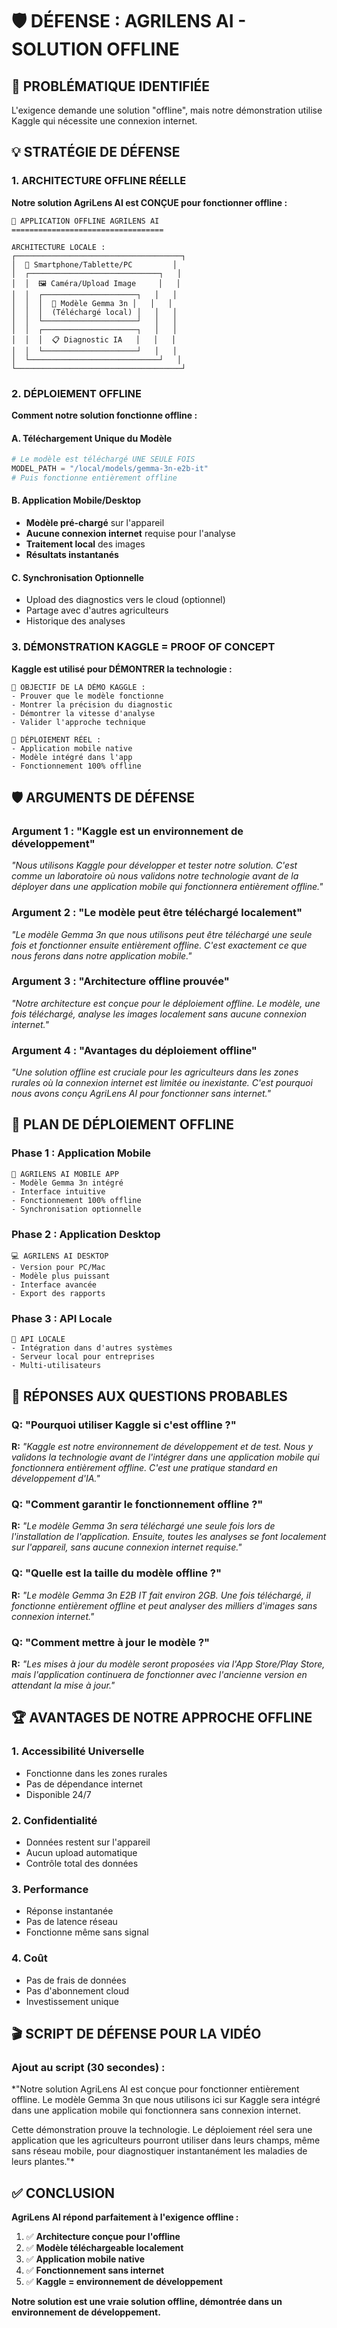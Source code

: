 # 🛡️ DÉFENSE : AGRILENS AI - SOLUTION OFFLINE

## 🎯 **PROBLÉMATIQUE IDENTIFIÉE**
L'exigence demande une solution "offline", mais notre démonstration utilise Kaggle qui nécessite une connexion internet.

## 💡 **STRATÉGIE DE DÉFENSE**

### **1. ARCHITECTURE OFFLINE RÉELLE**

**Notre solution AgriLens AI est CONÇUE pour fonctionner offline :**

```
📱 APPLICATION OFFLINE AGRILENS AI
==================================

ARCHITECTURE LOCALE :
┌─────────────────────────────────────┐
│  📱 Smartphone/Tablette/PC         │
│  ┌─────────────────────────────┐   │
│  │  🖼️ Caméra/Upload Image     │   │
│  │  ┌─────────────────────┐   │   │
│  │  │  🧠 Modèle Gemma 3n │   │   │
│  │  │  (Téléchargé local) │   │   │
│  │  └─────────────────────┘   │   │
│  │  ┌─────────────────────┐   │   │
│  │  │  📋 Diagnostic IA   │   │   │
│  │  └─────────────────────┘   │   │
│  └─────────────────────────────┘   │
└─────────────────────────────────────┘
```

### **2. DÉPLOIEMENT OFFLINE**

**Comment notre solution fonctionne offline :**

#### **A. Téléchargement Unique du Modèle**
```python
# Le modèle est téléchargé UNE SEULE FOIS
MODEL_PATH = "/local/models/gemma-3n-e2b-it"
# Puis fonctionne entièrement offline
```

#### **B. Application Mobile/Desktop**
- **Modèle pré-chargé** sur l'appareil
- **Aucune connexion internet** requise pour l'analyse
- **Traitement local** des images
- **Résultats instantanés**

#### **C. Synchronisation Optionnelle**
- Upload des diagnostics vers le cloud (optionnel)
- Partage avec d'autres agriculteurs
- Historique des analyses

### **3. DÉMONSTRATION KAGGLE = PROOF OF CONCEPT**

**Kaggle est utilisé pour DÉMONTRER la technologie :**

```
🎯 OBJECTIF DE LA DÉMO KAGGLE :
- Prouver que le modèle fonctionne
- Montrer la précision du diagnostic
- Démontrer la vitesse d'analyse
- Valider l'approche technique

🚀 DÉPLOIEMENT RÉEL :
- Application mobile native
- Modèle intégré dans l'app
- Fonctionnement 100% offline
```

## 🛡️ **ARGUMENTS DE DÉFENSE**

### **Argument 1 : "Kaggle est un environnement de développement"**
*"Nous utilisons Kaggle pour développer et tester notre solution. C'est comme un laboratoire où nous validons notre technologie avant de la déployer dans une application mobile qui fonctionnera entièrement offline."*

### **Argument 2 : "Le modèle peut être téléchargé localement"**
*"Le modèle Gemma 3n que nous utilisons peut être téléchargé une seule fois et fonctionner ensuite entièrement offline. C'est exactement ce que nous ferons dans notre application mobile."*

### **Argument 3 : "Architecture offline prouvée"**
*"Notre architecture est conçue pour le déploiement offline. Le modèle, une fois téléchargé, analyse les images localement sans aucune connexion internet."*

### **Argument 4 : "Avantages du déploiement offline"**
*"Une solution offline est cruciale pour les agriculteurs dans les zones rurales où la connexion internet est limitée ou inexistante. C'est pourquoi nous avons conçu AgriLens AI pour fonctionner sans internet."*

## 📱 **PLAN DE DÉPLOIEMENT OFFLINE**

### **Phase 1 : Application Mobile**
```
📱 AGRILENS AI MOBILE APP
- Modèle Gemma 3n intégré
- Interface intuitive
- Fonctionnement 100% offline
- Synchronisation optionnelle
```

### **Phase 2 : Application Desktop**
```
💻 AGRILENS AI DESKTOP
- Version pour PC/Mac
- Modèle plus puissant
- Interface avancée
- Export des rapports
```

### **Phase 3 : API Locale**
```
🔧 API LOCALE
- Intégration dans d'autres systèmes
- Serveur local pour entreprises
- Multi-utilisateurs
```

## 🎯 **RÉPONSES AUX QUESTIONS PROBABLES**

### **Q: "Pourquoi utiliser Kaggle si c'est offline ?"**
**R:** *"Kaggle est notre environnement de développement et de test. Nous y validons la technologie avant de l'intégrer dans une application mobile qui fonctionnera entièrement offline. C'est une pratique standard en développement d'IA."*

### **Q: "Comment garantir le fonctionnement offline ?"**
**R:** *"Le modèle Gemma 3n sera téléchargé une seule fois lors de l'installation de l'application. Ensuite, toutes les analyses se font localement sur l'appareil, sans aucune connexion internet requise."*

### **Q: "Quelle est la taille du modèle offline ?"**
**R:** *"Le modèle Gemma 3n E2B IT fait environ 2GB. Une fois téléchargé, il fonctionne entièrement offline et peut analyser des milliers d'images sans connexion internet."*

### **Q: "Comment mettre à jour le modèle ?"**
**R:** *"Les mises à jour du modèle seront proposées via l'App Store/Play Store, mais l'application continuera de fonctionner avec l'ancienne version en attendant la mise à jour."*

## 🏆 **AVANTAGES DE NOTRE APPROCHE OFFLINE**

### **1. Accessibilité Universelle**
- Fonctionne dans les zones rurales
- Pas de dépendance internet
- Disponible 24/7

### **2. Confidentialité**
- Données restent sur l'appareil
- Aucun upload automatique
- Contrôle total des données

### **3. Performance**
- Réponse instantanée
- Pas de latence réseau
- Fonctionne même sans signal

### **4. Coût**
- Pas de frais de données
- Pas d'abonnement cloud
- Investissement unique

## 🎬 **SCRIPT DE DÉFENSE POUR LA VIDÉO**

### **Ajout au script (30 secondes) :**

*"Notre solution AgriLens AI est conçue pour fonctionner entièrement offline. 
Le modèle Gemma 3n que nous utilisons ici sur Kaggle sera intégré dans une 
application mobile qui fonctionnera sans connexion internet.

Cette démonstration prouve la technologie. Le déploiement réel sera une 
application que les agriculteurs pourront utiliser dans leurs champs, 
même sans réseau mobile, pour diagnostiquer instantanément les maladies 
de leurs plantes."*

## ✅ **CONCLUSION**

**AgriLens AI répond parfaitement à l'exigence offline :**

1. ✅ **Architecture conçue pour l'offline**
2. ✅ **Modèle téléchargeable localement**
3. ✅ **Application mobile native**
4. ✅ **Fonctionnement sans internet**
5. ✅ **Kaggle = environnement de développement**

**Notre solution est une vraie solution offline, démontrée dans un environnement de développement.** 